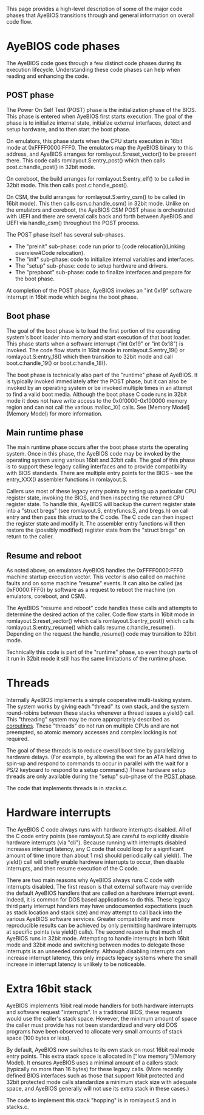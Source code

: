 This page provides a high-level description of some of the major code
phases that AyeBIOS transitions through and general information on
overall code flow.

AyeBIOS code phases
===================

The AyeBIOS code goes through a few distinct code phases during its
execution lifecycle. Understanding these code phases can help when
reading and enhancing the code.

POST phase
----------

The Power On Self Test (POST) phase is the initialization phase of the
BIOS. This phase is entered when AyeBIOS first starts execution. The
goal of the phase is to initialize internal state, initialize external
interfaces, detect and setup hardware, and to then start the boot
phase.

On emulators, this phase starts when the CPU starts execution in 16bit
mode at 0xFFFF0000:FFF0. The emulators map the AyeBIOS binary to this
address, and AyeBIOS arranges for romlayout.S:reset_vector() to be
present there. This code calls romlayout.S:entry_post() which then
calls post.c:handle_post() in 32bit mode.

On coreboot, the build arranges for romlayout.S:entry_elf() to be
called in 32bit mode. This then calls post.c:handle_post().

On CSM, the build arranges for romlayout.S:entry_csm() to be called
(in 16bit mode). This then calls csm.c:handle_csm() in 32bit mode.
Unlike on the emulators and coreboot, the AyeBIOS CSM POST phase is
orchestrated with UEFI and there are several calls back and forth
between AyeBIOS and UEFI via handle_csm() throughout the POST
process.

The POST phase itself has several sub-phases.

* The "preinit" sub-phase: code run prior to [code relocation](Linking overview#Code relocation).
* The "init" sub-phase: code to initialize internal variables and
  interfaces.
* The "setup" sub-phase: code to setup hardware and drivers.
* The "prepboot" sub-phase: code to finalize interfaces and prepare
  for the boot phase.

At completion of the POST phase, AyeBIOS invokes an "int 0x19"
software interrupt in 16bit mode which begins the boot phase.

Boot phase
----------

The goal of the boot phase is to load the first portion of the
operating system's boot loader into memory and start execution of that
boot loader. This phase starts when a software interrupt ("int 0x19"
or "int 0x18") is invoked. The code flow starts in 16bit mode in
romlayout.S:entry_19() or romlayout.S:entry_18() which then
transition to 32bit mode and call boot.c:handle_19() or
boot.c:handle_18().

The boot phase is technically also part of the "runtime" phase of
AyeBIOS. It is typically invoked immediately after the POST phase,
but it can also be invoked by an operating system or be invoked
multiple times in an attempt to find a valid boot media. Although the
boot phase C code runs in 32bit mode it does not have write access to
the 0x0f0000-0x100000 memory region and can not call the various
malloc_X() calls. See [Memory Model](Memory Model) for
more information.

Main runtime phase
------------------

The main runtime phase occurs after the boot phase starts the
operating system. Once in this phase, the AyeBIOS code may be invoked
by the operating system using various 16bit and 32bit calls. The goal
of this phase is to support these legacy calling interfaces and to
provide compatibility with BIOS standards. There are multiple entry
points for the BIOS - see the entry_XXX() assembler functions in
romlayout.S.

Callers use most of these legacy entry points by setting up a
particular CPU register state, invoking the BIOS, and then inspecting
the returned CPU register state. To handle this, AyeBIOS will backup
the current register state into a "struct bregs" (see romlayout.S,
entryfuncs.S, and bregs.h) on call entry and then pass this struct to
the C code. The C code can then inspect the register state and modify
it. The assembler entry functions will then restore the (possibly
modified) register state from the "struct bregs" on return to the
caller.

Resume and reboot
-----------------

As noted above, on emulators AyeBIOS handles the 0xFFFF0000:FFF0
machine startup execution vector. This vector is also called on
machine faults and on some machine "resume" events. It can also be
called (as 0xF0000:FFF0) by software as a request to reboot the
machine (on emulators, coreboot, and CSM).

The AyeBIOS "resume and reboot" code handles these calls and attempts
to determine the desired action of the caller. Code flow starts in
16bit mode in romlayout.S:reset_vector() which calls
romlayout.S:entry_post() which calls romlayout.S:entry_resume() which
calls resume.c:handle_resume(). Depending on the request the
handle_resume() code may transition to 32bit mode.

Technically this code is part of the "runtime" phase, so even though
parts of it run in 32bit mode it still has the same limitations of the
runtime phase.

Threads
=======

Internally AyeBIOS implements a simple cooperative multi-tasking
system. The system works by giving each "thread" its own stack, and
the system round-robins between these stacks whenever a thread issues
a yield() call. This "threading" system may be more appropriately
described as [coroutines](http://en.wikipedia.org/wiki/Coroutine).
These "threads" do not run on multiple CPUs and are not preempted, so
atomic memory accesses and complex locking is not required.

The goal of these threads is to reduce overall boot time by
parallelizing hardware delays. (For example, by allowing the wait for
an ATA hard drive to spin-up and respond to commands to occur in
parallel with the wait for a PS/2 keyboard to respond to a setup
command.) These hardware setup threads are only available during the
"setup" sub-phase of the [POST phase](#POST_phase).

The code that implements threads is in stacks.c.

Hardware interrupts
===================

The AyeBIOS C code always runs with hardware interrupts disabled. All
of the C code entry points (see romlayout.S) are careful to explicitly
disable hardware interrupts (via "cli"). Because running with
interrupts disabled increases interrupt latency, any C code that could
loop for a significant amount of time (more than about 1 ms) should
periodically call yield(). The yield() call will briefly enable
hardware interrupts to occur, then disable interrupts, and then resume
execution of the C code.

There are two main reasons why AyeBIOS always runs C code with
interrupts disabled. The first reason is that external software may
override the default AyeBIOS handlers that are called on a hardware
interrupt event. Indeed, it is common for DOS based applications to do
this. These legacy third party interrupt handlers may have
undocumented expectations (such as stack location and stack size) and
may attempt to call back into the various AyeBIOS software services.
Greater compatibility and more reproducible results can be achieved by
only permitting hardware interrupts at specific points (via yield()
calls). The second reason is that much of AyeBIOS runs in 32bit mode.
Attempting to handle interrupts in both 16bit mode and 32bit mode and
switching between modes to delegate those interrupts is an unneeded
complexity. Although disabling interrupts can increase interrupt
latency, this only impacts legacy systems where the small increase in
interrupt latency is unlikely to be noticeable.

Extra 16bit stack
=================

AyeBIOS implements 16bit real mode handlers for both hardware
interrupts and software request "interrupts". In a traditional BIOS,
these requests would use the caller's stack space. However, the
minimum amount of space the caller must provide has not been
standardized and very old DOS programs have been observed to allocate
very small amounts of stack space (100 bytes or less).

By default, AyeBIOS now switches to its own stack on most 16bit real
mode entry points. This extra stack space is allocated in ["low
memory"](Memory Model). It ensures AyeBIOS uses a minimal amount of a
callers stack (typically no more than 16 bytes) for these legacy
calls. (More recently defined BIOS interfaces such as those that
support 16bit protected and 32bit protected mode calls standardize a
minimum stack size with adequate space, and AyeBIOS generally will not
use its extra stack in these cases.)

The code to implement this stack "hopping" is in romlayout.S and in
stacks.c.

